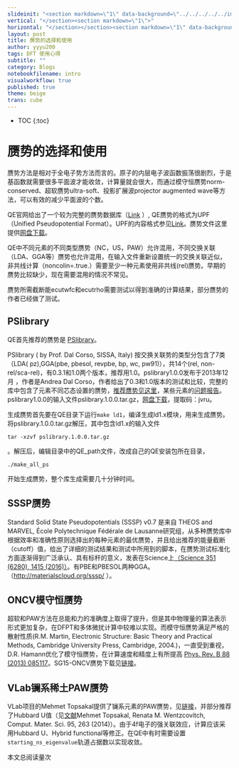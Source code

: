 ```yaml
---
slideinit: "<section markdown=\"1\" data-background=\"../../../../../img/slidebackground.png\"><section markdown=\"1\">"
vertical: "</section><section markdown=\"1\">"
horizontal: "</section></section><section markdown=\"1\" data-background=\"../../../../../img/slidebackground.png\"><section markdown=\"1\">"
layout: post
title: 赝势的选择和使用
author: yyyu200
tags: DFT 使用心得
subtitle: ""
category: Blogs
notebookfilename: intro
visualworkflow: true
published: true
theme: beige
trans: cube
---
```



* TOC
{:toc}

#  赝势的选择和使用

赝势方法是相对于全电子势方法而言的。原子的内层电子波函数振荡很剧烈，于是基函数就需要很多平面波才能收敛，计算量就会很大，而通过模守恒赝势norm-conserved、超软赝势ultra-soft、投影扩展波projector augmented wave等方法，可以有效的减少平面波的个数。

QE官网给出了一个较为完整的赝势数据库（[Link](http://www.quantum-espresso.org/pseudopotentials/) ）, QE赝势的格式为UPF（Unified Pseudopotential Format）。UPF的内容格式参见[Link](http://www.quantum-espresso.org/pseudopotentials/unified-pseudopotential-format/)。赝势文件这里提供[网盘下载](https://pan.baidu.com/s/1c1ZOQli)。

QE中不同元素的不同类型赝势（NC，US，PAW）允许混用，不同交换关联（LDA、GGA等）赝势也允许混用，在输入文件重新设置统一的交换关联近似，非共线计算（noncolin=.true.）需要至少一种元素使用非共线(rel)赝势。早期的赝势比较缺少，现在需要混用的情况不常见。

赝势所需截断能ecutwfc和ecutrho需要测试以得到准确的计算结果，部分赝势的作者已经做了测试。

## PSlibrary

QE首先推荐的赝势是 [PSlibrary](http://theossrv1.epfl.ch/Main/Pseudopotentials)。

PSlibrary ( by Prof. Dal Corso, SISSA, Italy) 按交换关联势的类型分包含了7类（LDA( pz),GGA(pbe, pbesol, revpbe, bp, wc, pw91)），共14个(rel, non-rel/sca-rel)，有0.3.1和1.0两个版本，推荐用1.0。pslibrary1.0.0发布于2013年12月 ，作者是Andrea Dal Corso，作者给出了0.3和1.0版本的测试和比较，完整的库中包含了元素不同芯态设置的赝势，[推荐赝势见这里](http://people.sissa.it/~dalcorso/PP_list.html)，某些元素的[问题报告](http://people.sissa.it/~dalcorso/pslibrary_help.html)。
pslibrary1.0.0的输入文件pslibrary.1.0.0.tar.gz，[网盘下载](https://pan.baidu.com/s/1f4Rdd7EY1q28OZCMlMsMwg)，提取码：jvru。 

生成赝势首先要在QE目录下运行```make ld1```，编译生成ld1.x模块，用来生成赝势。将pslibrary.1.0.0.tar.gz解压，其中包含ld1.x的输入文件

```tar -xzvf pslibrary.1.0.0.tar.gz```

。解压后，编辑目录中的QE_path文件，改成自己的QE安装包所在目录，

```
./make_all_ps
```

开始生成赝势，整个库生成需要几十分钟时间。

## SSSP赝势

Standard Solid State Pseudopotentials (SSSP) v0.7 是来自 THEOS and MARVEL, École Polytechnique Fédérale de Lausanne研究组，从多种赝势库中根据效率和准确性原则选择出的每种元素的最优赝势，并且给出推荐的能量截断（cutoff）值，给出了详细的测试结果和测试中所用到的脚本，在赝势测试标准化方面逐渐得到广泛承认、具有标杆的意义，发表在Science上[（Science 351 (6280), 1415 (2016)）](https://science.sciencemag.org/content/351/6280/aad3000)。有PBE和PBESOL两种GGA。 （http://materialscloud.org/sssp/ ）。

## ONCV模守恒赝势

超软和PAW方法在总能和力的准确度上取得了提升，但是其中物理量的算法表示形式更加复杂，在DFPT和多体微扰计算中较难以实现。而模守恒赝势满足严格的散射性质(R.M. Martin, Electronic Structure: Basic Theory and Practical Methods, Cambridge University Press, Cambridge, 2004.)，一直受到重视，D.R. Hamann优化了模守恒赝势，在计算速度和精度上有所提高 [Phys. Rev. B 88 (2013) 085117](http://dx.doi.org/10.1103/PhysRevB.88.085117)。SG15-ONCV赝势下载见[链接](http://quantum-simulation.org/potentials/sg15_oncv/)。

## VLab镧系稀土PAW赝势

VLab项目的Mehmet Topsakal提供了镧系元素的PAW赝势，见[链接](http://www.mineralscloud.com/resources/repaw/index.shtml)，并部分推荐了Hubbard U值（见[文献](http://dx.doi.org/10.1016/j.commatsci.2014.07.030)Mehmet Topsakal, Renata M. Wentzcovitch, Comput. Mater. Sci. 95, 263 (2014)）。由于4f电子的强关联效应，计算应该采用Hubbard U、Hybrid functional等修正。在QE中有时需要设置`starting_ns_eigenvalue`轨道占据数以实现收敛。

<span id="busuanzi_container_page_pv">
  本文总阅读量<span id="busuanzi_value_page_pv"></span>次
</span>
